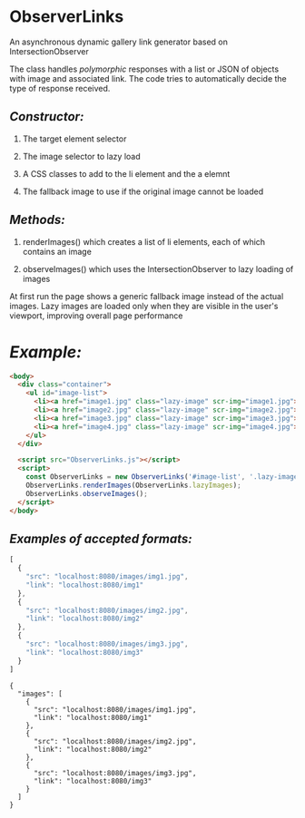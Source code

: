 # ObserverLinks
An asynchronous dynamic gallery link generator based on IntersectionObserver

The class handles _polymorphic_ responses with a list or JSON of objects with image 
and associated link. The code tries to automatically decide the type of response received. 


## _Constructor:_

1) The target element selector

2) The image selector to lazy load

3) A CSS classes to add to the li element and the a elemnt

4) The fallback image to use if the original image cannot be loaded

## _Methods:_

1) renderImages() which creates a list of li elements, each of which contains an image

2) observeImages() which uses the IntersectionObserver to lazy loading of images


At first run the page shows a generic fallback image instead of the actual images. 
Lazy images are loaded only when they are visible in the user's viewport, improving overall page performance 

# _Example:_

```html
<body>
  <div class="container">
    <ul id="image-list">
      <li><a href="image1.jpg" class="lazy-image" scr-img="image1.jpg"><img src="placeholder.jpg" alt=""></a></li>
      <li><a href="image2.jpg" class="lazy-image" scr-img="image2.jpg"><img src="placeholder.jpg" alt=""></a></li>
      <li><a href="image3.jpg" class="lazy-image" scr-img="image3.jpg"><img src="placeholder.jpg" alt=""></a></li>
      <li><a href="image4.jpg" class="lazy-image" scr-img="image4.jpg"><img src="placeholder.jpg" alt=""></a></li>
    </ul>
  </div>

  <script src="ObserverLinks.js"></script>
  <script>
    const ObserverLinks = new ObserverLinks('#image-list', '.lazy-image', 'image-item', 'image-link', 'fallback.jpg');
    ObserverLinks.renderImages(ObserverLinks.lazyImages);
    ObserverLinks.observeImages();
  </script>
</body>
```

## _Examples of accepted formats:_

```javascript
[
  {
    "src": "localhost:8080/images/img1.jpg",
    "link": "localhost:8080/img1"
  },
  {
    "src": "localhost:8080/images/img2.jpg",
    "link": "localhost:8080/img2"
  },
  {
    "src": "localhost:8080/images/img3.jpg",
    "link": "localhost:8080/img3"
  }
]
```

```
{
  "images": [
    {
      "src": "localhost:8080/images/img1.jpg",
      "link": "localhost:8080/img1"
    },
    {
      "src": "localhost:8080/images/img2.jpg",
      "link": "localhost:8080/img2"
    },
    {
      "src": "localhost:8080/images/img3.jpg",
      "link": "localhost:8080/img3"
    }
  ]
}
```
